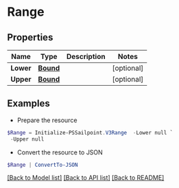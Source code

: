# Range
## Properties

Name | Type | Description | Notes
------------ | ------------- | ------------- | -------------
**Lower** | [**Bound**](Bound.md) |  | [optional] 
**Upper** | [**Bound**](Bound.md) |  | [optional] 

## Examples

- Prepare the resource
```powershell
$Range = Initialize-PSSailpoint.V3Range  -Lower null `
 -Upper null
```

- Convert the resource to JSON
```powershell
$Range | ConvertTo-JSON
```

[[Back to Model list]](../README.md#documentation-for-models) [[Back to API list]](../README.md#documentation-for-api-endpoints) [[Back to README]](../README.md)

